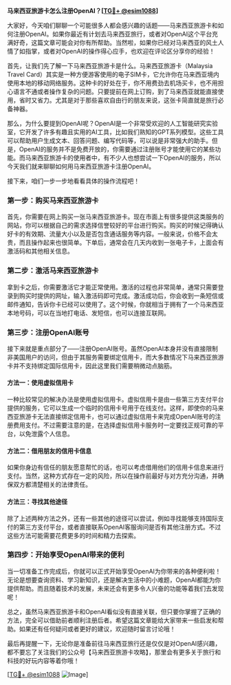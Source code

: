 **马来西亚旅游卡怎么注册OpenAI？[[TG💪+ @esim1088](https://t.me/s/esim1088)]**

大家好，今天咱们聊聊一个可能很多人都会感兴趣的话题——马来西亚旅游卡和如何注册OpenAI。如果你最近有计划去马来西亚旅行，或者对OpenAI这个平台充满好奇，这篇文章可能会对你有所帮助。当然啦，如果你已经对马来西亚的风土人情了如指掌，或者对OpenAI的操作得心应手，也欢迎在评论区分享你的经验！

首先，让我们先了解一下马来西亚旅游卡是什么。马来西亚旅游卡（Malaysia Travel Card）其实是一种方便游客使用的电子SIM卡，它允许你在马来西亚境内使用本地的移动网络服务。这种卡的好处在于，你不用费劲去机场买卡，也不用担心语言不通或者操作复杂的问题。只要提前在网上订购，到了马来西亚就能直接使用，省时又省力。尤其是对于那些喜欢自由行的朋友来说，这张卡简直就是旅行必备神器。

那么，为什么要提到OpenAI呢？OpenAI是一个非常受欢迎的人工智能研究实验室，它开发了许多有趣且实用的AI工具，比如我们熟知的GPT系列模型。这些工具可以帮助用户生成文本、回答问题、编写代码等，可以说是非常强大的助手。但是，OpenAI的服务并不是免费开放的，你需要通过注册账号才能使用它的某些功能。而马来西亚旅游卡的使用者中，有不少人也想尝试一下OpenAI的服务，所以今天我们就来聊聊如何用马来西亚旅游卡注册OpenAI。

接下来，咱们一步一步地看看具体的操作流程吧！

### 第一步：购买马来西亚旅游卡

首先，你需要在网上购买一张马来西亚旅游卡。现在市面上有很多提供这类服务的网站，你可以根据自己的需求选择信誉较好的平台进行购买。购买的时候记得确认好卡的有效期、流量大小以及是否包含通话服务等内容。一般来说，价格不会太贵，而且操作起来也很简单。下单后，通常会在几天内收到一张电子卡，上面会有激活码和其他相关信息。

### 第二步：激活马来西亚旅游卡

拿到卡之后，你需要激活它才能正常使用。激活的过程也非常简单，通常只需要登录到购买时提供的网址，输入激活码即可完成。激活成功后，你会收到一条短信或邮件通知，告诉你卡已经可以使用了。这个时候，你就相当于拥有了一个马来西亚本地号码，可以在当地打电话、发短信，也可以连接互联网。

### 第三步：注册OpenAI账号

接下来就是重点部分了——注册OpenAI账号。虽然OpenAI本身并没有直接限制非美国用户的访问，但由于其服务需要绑定信用卡，而大多数情况下马来西亚旅游卡并不支持绑定国际信用卡，因此这里我们需要稍微动点脑筋。

#### 方法一：使用虚拟信用卡

一种比较常见的解决办法是使用虚拟信用卡。虚拟信用卡是由一些第三方支付平台提供的服务，它可以生成一个临时的信用卡号用于在线支付。这样，即使你的马来西亚旅游卡无法直接绑定信用卡，也可以通过虚拟信用卡来完成OpenAI账号的注册费用支付。不过需要注意的是，在选择虚拟信用卡服务时一定要找正规可靠的平台，以免泄露个人信息。

#### 方法二：借用朋友的信用卡信息

如果你身边有信任的朋友愿意帮忙的话，也可以考虑借用他们的信用卡信息来进行支付。当然，这种方式存在一定的风险，所以在操作前最好与对方充分沟通，并确保双方都清楚相关的法律责任。

#### 方法三：寻找其他途径

除了上述两种方法之外，还有一些其他的途径可以尝试，例如寻找能够支持国际支付的第三方支付平台，或者直接联系OpenAI客服询问是否有其他注册方式。不过这些方法可能需要花费更多的时间和精力去探索。

### 第四步：开始享受OpenAI带来的便利

当一切准备工作完成后，你就可以正式开始享受OpenAI为你带来的各种便利啦！无论是想要查询资料、学习新知识，还是解决生活中的小难题，OpenAI都能为你提供帮助。而且随着技术的发展，未来还会有更多令人兴奋的功能等着我们去发现呢！

总之，虽然马来西亚旅游卡和OpenAI看似没有直接关联，但只要你掌握了正确的方法，完全可以借助前者顺利注册后者。希望这篇文章能给大家带来一些启发和帮助。如果还有任何疑问或者更好的建议，欢迎随时留言讨论哦！

最后再提醒一下，无论你是准备前往马来西亚旅行还是仅仅是对OpenAI感兴趣，都不要忘了关注我们的公众号【马来西亚旅游卡攻略】，那里会有更多关于旅行和科技的好玩内容等着你哦！

[[TG💪+ @esim1088](https://t.me/s/esim1088) ![Image](https://i.postimg.cc/4NQfJmqS/Snipaste-2025-05-13-00-14-12.png)]